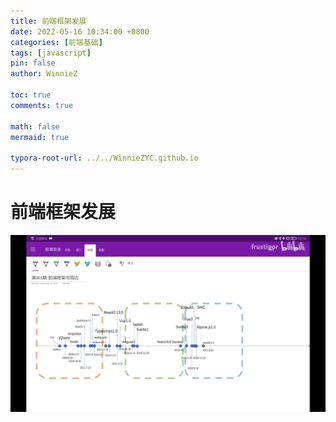 ```yaml
---
title: 前端框架发展
date: 2022-05-16 10:34:00 +0800
categories: [前端基础]
tags: [javascript]
pin: false
author: WinnieZ

toc: true
comments: true

math: false
mermaid: true

typora-root-url: ../../WinnieZYC.github.io
---
```


# 前端框架发展

![image-20220516193213341](/assets/blog_res/2022-05-16-%E5%89%8D%E7%AB%AF%E6%A1%86%E6%9E%B6%E5%8F%91%E5%B1%95.assets/image-20220516193213341.png)